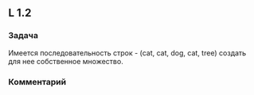 ## L 1.2

### Задача
Имеется последовательность строк - (cat, cat, dog, cat, tree) создать для нее собственное множество.

### Комментарий
